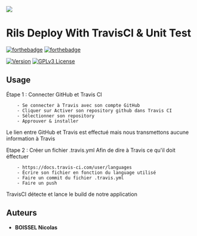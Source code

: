 <img src="https://ecole-alternance.cesi.fr/wp-content/themes/cesi/static/logo/ecole-alternance.svg">

# Rils Deploy With TravisCI & Unit Test
[![forthebadge](https://forthebadge.com/images/badges/built-with-love.svg)]()
[![forthebadge](https://forthebadge.com/images/badges/0-percent-optimized.svg)]()

[![Version](https://badge.fury.io/gh/tterb%2FHyde.svg)]()
[![GPLv3 License](https://img.shields.io/badge/License-GPL%20v3-yellow.svg)]()



## Usage

Étape 1 : Connecter GitHub et Travis CI

        - Se connecter à Travis avec son compte GitHub
        - Cliquer sur Activer son repository github dans Travis CI
        - Sélectionner son repository
        - Approuver & installer

Le lien entre GitHub et Travis est effectué mais nous transmettons aucune information à Travis

Etape 2 : Créer un fichier .travis.yml Afin de dire à Travis ce qu'il doit éffectuer 

        - https://docs.travis-ci.com/user/languages 
        - Écrire son fichier en fonction du language utilisé
        - Faire un commit du fichier .travis.yml
        - Faire un push 

TravisCI détecte et lance le build de notre application

## Auteurs

* **BOISSEL Nicolas** 



